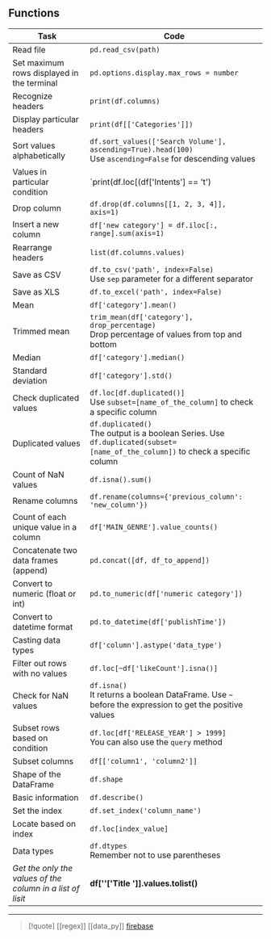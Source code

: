 ## Functions 
| Task                                                       | Code                                                                                                                             |
| ---------------------------------------------------------- | -------------------------------------------------------------------------------------------------------------------------------- |
| Read file                                                  | `pd.read_csv(path)`                                                                                                              |
| Set maximum rows displayed in the terminal                 | `pd.options.display.max_rows = number`                                                                                           |
| Recognize headers                                          | `print(df.columns)`                                                                                                              |
| Display particular headers                                 | `print(df[['Categories']])`                                                                                                      |
| Sort values alphabetically                                 | `df.sort_values(['Search Volume'], ascending=True).head(100)`<br>Use `ascending=False` for descending values                     |
| Values in particular condition                             | `print(df.loc[(df['Intents'] == 't')                                                                                             |
| Drop column                                                | `df.drop(df.columns[[1, 2, 3, 4]], axis=1)`                                                                                      |
| Insert a new column                                        | `df['new category'] = df.iloc[:, range].sum(axis=1)`                                                                             |
| Rearrange headers                                          | `list(df.columns.values)`                                                                                                        |
| Save as CSV                                                | `df.to_csv('path', index=False)`<br>Use `sep` parameter for a different separator                                                |
| Save as XLS                                                | `df.to_excel('path', index=False)`                                                                                               |
| Mean                                                       | `df['category'].mean()`                                                                                                          |
| Trimmed mean                                               | `trim_mean(df['category'], drop_percentage)`<br>Drop percentage of values from top and bottom                                    |
| Median                                                     | `df['category'].median()`                                                                                                        |
| Standard deviation                                         | `df['category'].std()`                                                                                                           |
| Check duplicated values                                    | `df.loc[df.duplicated()]`<br>Use `subset=[name_of_the_column]` to check a specific column                                        |
| Duplicated values                                          | `df.duplicated()`<br>The output is a boolean Series. Use `df.duplicated(subset=[name_of_the_column])` to check a specific column |
| Count of NaN values                                        | `df.isna().sum()`                                                                                                                |
| Rename columns                                             | `df.rename(columns={'previous_column': 'new_column'})`                                                                           |
| Count of each unique value in a column                     | `df['MAIN_GENRE'].value_counts()`                                                                                                |
| Concatenate two data frames (append)                       | `pd.concat([df, df_to_append])`                                                                                                  |
| Convert to numeric (float or int)                          | `pd.to_numeric(df['numeric category'])`                                                                                          |
| Convert to datetime format                                 | `pd.to_datetime(df['publishTime'])`                                                                                              |
| Casting data types                                         | `df['column'].astype('data_type')`                                                                                               |
| Filter out rows with no values                             | `df.loc[~df['likeCount'].isna()]`                                                                                                |
| Check for NaN values                                       | `df.isna()`<br>It returns a boolean DataFrame. Use `~` before the expression to get the positive values                          |
| Subset rows based on condition                             | `df.loc[df['RELEASE_YEAR'] > 1999]`<br>You can also use the `query` method                                                       |
| Subset columns                                             | `df[['column1', 'column2']]`                                                                                                     |
| Shape of the DataFrame                                     | `df.shape`                                                                                                                       |
| Basic information                                          | `df.describe()`                                                                                                                  |
| Set the index                                              | `df.set_index('column_name')`                                                                                                    |
| Locate based on index                                      | `df.loc[index_value]`                                                                                                            |
| Data types                                                 | `df.dtypes`<br>Remember not to use parentheses                                                                                   |
| *Get the only the values of the column in a list of lisit* |  **df[''['Title ']].values.tolist()**                                                                                                                                |

--- 


>[!quote] [[regex]] [[data_py]] [firebase](/databases/firebase.md)